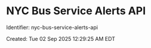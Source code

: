 # NYC Bus Service Alerts API

Identifier: nyc-bus-service-alerts-api

Created: Tue 02 Sep 2025 12:29:25 AM EDT
